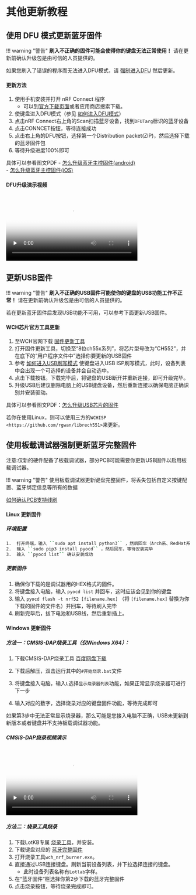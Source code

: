 
其他更新教程
=====================

使用 DFU 模式更新蓝牙固件
---------------

!!! warning "警告" 
    **刷入不正确的固件可能会使得你的键盘无法正常使用！** 请在更新前确认升级包是由可信的人员提供的。
   
   如果您刷入了错误的程序而无法进入DFU模式，请 [强制进入DFU](faq.md#如何进入DFU模式) 然后更新。

#### 更新方法


1. 使用手机安装并打开 nRF Connect 程序
   - 可以到[官方下载页面](https://www.nordicsemi.com/Software-and-tools/Development-Tools/nRF-Connect-for-mobile)或者应用商店搜索下载。
2. 使键盘进入DFU模式（参见 [如何进入DFU模式](faq.md#如何进入DFU模式)）
3. 点击nRF Connect右上角的Scan扫描蓝牙设备，找到`DFUTarg`标识的蓝牙设备
4. 点击CONNCET按钮，等待连接成功
4. 点击右上角的DFU按钮，选择第一个Distribution packet(ZIP)，然后选择下载的蓝牙固件包
5. 等待升级进度100%即可

具体可以参看图文PDF
    - [怎么升级蓝牙主控固件(android)](pdf/怎么升级蓝牙主控固件-android–GT系列蓝牙双模键盘官网.pdf)  
    - [怎么升级蓝牙主控固件(iOS)](pdf/怎么升级蓝牙主控固件-iOS–GT系列蓝牙双模键盘官网.pdf)

#### DFU升级演示视频

<video id="video" width="360px" height="auto" controls="controls" preload="none" poster="http://glab.online/wp-content/uploads/2019/10/favicon.png">
  <source id="mp4" src="https://glab.online/wp-content/uploads/2020/01/DFU升级演示.mp4" type="video/mp4">
  您的浏览器不支持播放此视频
</video>

更新USB固件
-----------

!!! warning "警告" 
    **刷入不正确的USB固件可能使你的键盘的USB功能工作不正常！** 请在更新前确认升级包是由可信的人员提供的。
   
   若在更新蓝牙固件后发现USB功能不可用，可以参考下面更新USB固件。

#### WCH芯片官方工具更新

1. 至WCH官网下载 [固件更新工具](http://www.wch.cn/downloads/WCHISPTool_Setup_exe.html)
2. 打开固件更新工具，切换至“8位ch55x系列”，将芯片型号改为“CH552”，并在底下的“用户程序文件中”选择你要更新的USB固件
3. 参考 [如何进入USB刷写模式](faq.md#如何进入USB刷写模式) 使键盘进入USB ISP刷写模式，此时，设备列表中会出现一个可选择的设备并会自动选中。
4. 点击下载按钮。下载完毕后，将键盘的USB断开并重新连接，即可升级完毕。
5. 升级USB后建议删除电脑上的USB键盘设备，然后重新连接以确保电脑正确识别并安装驱动。

具体可以参看图文PDF：[怎么升级USB芯片的固件](pdf/怎么升级USB芯片的固件–GT系列蓝牙双模键盘官网.pdf)

若你在使用Linux，则可以使用三方的`WCHISP <https://github.com/rgwan/librech551>`来更新。


使用板载调试器强制更新蓝牙完整固件
---------------

注意:仅新的硬件配备了板载调试器，部分PCB可能需要你更新USB固件以启用板载调试器。

!!! warning "警告"
    使用板载调试器更新键盘完整固件，将丢失包括自定义按键配置、蓝牙绑定信息等所有的数据

 [如何确认PCB支持线刷](faq.md#如何确认PCB支持线刷)


#### Linux 更新固件

##### 环境配置

```bash
1.  打开终端，输入 ``sudo apt install python3`` ，然后回车（Arch系、RedHat系请自行修改命令）
2.  输入 ``sudo pip3 install pyocd`` ，然后回车，等待安装完毕
3.  输入 ``pyocd list`` 确认安装成功
```
##### 更新固件

1.  确保你下载的是调试器用的HEX格式的固件。
2.  将键盘接入电脑，输入 ``pyocd list`` 并回车，这时应该会见到你的键盘
3.  输入 ``pyocd flash -t nrf52 [filename.hex]`` （将 ``[filename.hex]`` 替换为你下载的固件的文件名）并回车，等待刷入完毕
4.  刷新完毕后，拔下电池和USB线，然后重新插上。

#### Windows 更新固件


##### 方法一：CMSIS-DAP烧录工具（仅Windows X64）：

1. 下载CMSIS-DAP烧录工具 [百度网盘下载](https://eyun.baidu.com/s/3smnHnI1)

2. 下载后解压，双击运行其中的`#开始烧录.bat`文件

3. 将键盘接入电脑，输入`L`选择`显示烧录器列表`功能，如果正常显示烧录器可进行下一步

4. 输入对应的数字，选择烧录对应的键盘固件功能，等待完成即可

如果第3步中无法正常显示烧录器，那么可能是您接入电脑不正确，USB未更新到新版本或者键盘并不支持板载调试器功能。

##### CMSIS-DAP烧录视频演示

<video id="video" width="360px" height="auto" controls="controls" preload="none" poster="http://glab.online/wp-content/uploads/2019/10/favicon.png">
  <source id="mp4" src="https://glab.online/down/CMSIS-DAP.mp4" type="video/mp4">
  您的浏览器不支持播放此视频
</video>

##### 方法二：烧录工具烧录

1. 下载LotKB专属 [烧录工具](http://glab.online/down/wch_nrf_burner_setup.exe)，并安装。
2. 下载键盘对应的 [蓝牙完整固件](https://eyun.baidu.com/s/3ghoXQDX)  
3. 打开烧录工具`wch_nrf_burner.exe`。
4. 直接通过USB连接键盘。刷新当前设备列表，并下拉选择连接的键盘。
   - 此时设备列表名称有`Lotlab`字样。
5. 在“蓝牙固件”栏选择你第2步下载的蓝牙完整固件
6. 点击烧录按钮，等待烧录完成即可。

